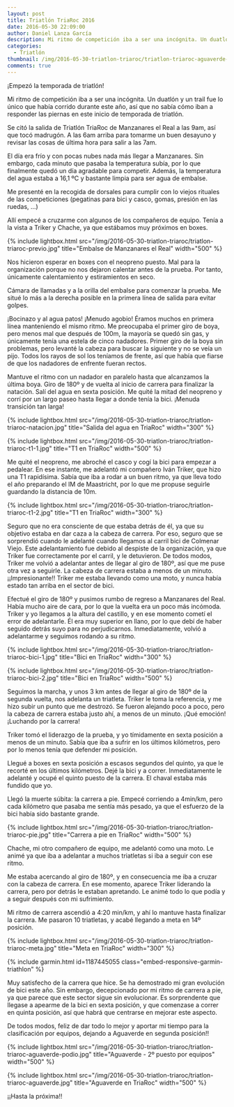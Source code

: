 ```yaml
---
layout: post
title: Triatlón TriaRoc 2016
date: 2016-05-30 22:09:00
author: Daniel Lanza García
description: Mi ritmo de competición iba a ser una incógnita. Un duatlón y un trail fue lo único que había corrido durante este año, así que no sabía cómo iban a responder las piernas en este inicio de temporada de triatlón.
categories:
  - Triatlón
thumbnail: /img/2016-05-30-triatlon-triaroc/triatlon-triaroc-aguaverde-podio.jpg
comments: true
---
```


¡Empezó la temporada de triatlón!

Mi ritmo de competición iba a ser una incógnita. Un duatlón y un trail fue lo único que había corrido durante este año, así que no sabía cómo iban a responder las piernas en este inicio de temporada de triatlón.

Se citó la salida de Triatlón TriaRoc de Manzanares el Real a las 9am, así que tocó madrugón. A las 6am arriba para tomarme un buen desayuno y revisar las cosas de última hora para salir a las 7am.

El día era frío y con pocas nubes nada más llegar a Manzanares. Sin embargo, cada minuto que pasaba la temperatura subía, por lo que finalmente quedó un día agradable para competir. Además, la temperatura del agua estaba a 16,1 ºC y bastante limpia para ser agua de embalse.

Me presenté en la recogida de dorsales para cumplir con lo viejos rituales de las competiciones (pegatinas para bici y casco, gomas, presión en las ruedas, ...)

Allí empecé a cruzarme con algunos de los compañeros de equipo. Tenía a la vista a Triker y Chache, ya que estábamos muy próximos en boxes.

{% include lightbox.html src="/img/2016-05-30-triatlon-triaroc/triatlon-triaroc-previo.jpg" title="Embalse de Manzanares el Real" width="500" %}

Nos hicieron esperar en boxes con el neopreno puesto. Mal para la organización porque no nos dejaron calentar antes de la prueba. Por tanto, únicamente calentamiento y estiramientos en seco.

Cámara de llamadas y a la orilla del embalse para comenzar la prueba. Me situé lo más a la derecha posible en la primera línea de salida para evitar golpes.

¡Bocinazo y al agua patos! ¡Menudo agobio! Éramos muchos en primera línea manteniendo el mismo ritmo. Me preocupaba el primer giro de boya, pero menos mal que después de 100m, la mayoría se quedó sin gas, y únicamente tenía una estela de cinco nadadores. Primer giro de la boya sin problemas, pero levanté la cabeza para buscar la siguiente y no se veía un pijo. Todos los rayos de sol los teníamos de frente, así que había que fiarse de que los nadadores de enfrente fueran rectos.

Mantuve el ritmo con un nadador en paralelo hasta que alcanzamos la última boya. Giro de 180º y de vuelta al inicio de carrera para finalizar la natación. Salí del agua en sexta posición. Me quité la mitad del neopreno y corrí por un largo paseo hasta llegar a donde tenía la bici. ¡Menuda transición tan larga!

{% include lightbox.html src="/img/2016-05-30-triatlon-triaroc/triatlon-triaroc-natacion.jpg" title="Salida del agua en TriaRoc" width="300" %}

{% include lightbox.html src="/img/2016-05-30-triatlon-triaroc/triatlon-triaroc-t1-1.jpg" title="T1 en TriaRoc" width="500" %}

Me quité el neopreno, me abroché el casco y cogí la bici para empezar a pedalear. En ese instante, me adelantó mi compañero Iván Triker, que hizo una T1 rapidísima. Sabía que iba a rodar a un buen ritmo, ya que lleva todo el año preparando el IM de Maastricht, por lo que me propuse seguirle guardando la distancia de 10m.

{% include lightbox.html src="/img/2016-05-30-triatlon-triaroc/triatlon-triaroc-t1-2.jpg" title="T1 en TriaRoc" width="300" %}

Seguro que no era consciente de que estaba detrás de él, ya que su objetivo estaba en dar caza a la cabeza de carrera. Por eso, seguro que se sorprendió cuando le adelanté cuando llegamos al carril bici de Colmenar Viejo. Este adelantamiento fue debido al despiste de la organización, ya que Triker fue correctamente por el carril, y le detuvieron. De todos modos, Triker me volvió a adelantar antes de llegar al giro de 180º, así que me puse otra vez a seguirle. La cabeza de carrera estaba a menos de un minuto. ¡¡Impresionante!! Triker me estaba llevando como una moto, y nunca había estado tan arriba en el sector de bici.

Efectué el giro de 180º y pusimos rumbo de regreso a Manzanares del Real. Había mucho aire de cara, por lo que la vuelta era un poco más incómoda. Triker y yo llegamos a la altura del castillo, y en ese momento cometí el error de adelantarle. Él era muy superior en llano, por lo que debí de haber seguido detrás suyo para no perjudicarnos. Inmediatamente, volvió a adelantarme y seguimos rodando a su ritmo.

{% include lightbox.html src="/img/2016-05-30-triatlon-triaroc/triatlon-triaroc-bici-1.jpg" title="Bici en TriaRoc" width="300" %}

{% include lightbox.html src="/img/2016-05-30-triatlon-triaroc/triatlon-triaroc-bici-2.jpg" title="Bici en TriaRoc" width="500" %}

Seguimos la marcha, y unos 3 km antes de llegar al giro de 180º de la segunda vuelta, nos adelanta un triatleta. Triker le toma la referencia, y me hizo subir un punto que me destrozó. Se fueron alejando poco a poco, pero la cabeza de carrera estaba justo ahí, a menos de un minuto. ¡Qué emoción! ¡Luchando por la carrera!

Triker tomó el liderazgo de la prueba, y yo tímidamente en sexta posición a menos de un minuto. Sabía que iba a sufrir en los últimos kilómetros, pero por lo menos tenía que defender mi posición.

Llegué a boxes en sexta posición a escasos segundos del quinto, ya que le recorté en los últimos kilómetros. Dejé la bici y a correr. Inmediatamente le adelanté y ocupé el quinto puesto de la carrera. El chaval estaba más fundido que yo.

Llegó la muerte súbita: la carrera a pie. Empecé corriendo a 4min/km, pero cada kilómetro que pasaba me sentía más pesado, ya que el esfuerzo de la bici había sido bastante grande.

{% include lightbox.html src="/img/2016-05-30-triatlon-triaroc/triatlon-triaroc-pie.jpg" title="Carrera a pie en TriaRoc" width="500" %}

Chache, mi otro compañero de equipo, me adelantó como una moto. Le animé ya que iba a adelantar a muchos triatletas si iba a seguir con ese ritmo.

Me estaba acercando al giro de 180º, y en consecuencia me iba a cruzar con la cabeza de carrera. En ese momento, aparece Triker liderando la carrera, pero por detrás le estaban apretando. Le animé todo lo que podía y a seguir después con mi sufrimiento.

Mi ritmo de carrera ascendió a 4:20 min/km, y ahí lo mantuve hasta finalizar la carrera. Me pasaron 10 triatletas, y acabé llegando a meta en 14º posición.

{% include lightbox.html src="/img/2016-05-30-triatlon-triaroc/triatlon-triaroc-meta.jpg" title="Meta en TriaRoc" width="300" %}

{% include garmin.html id=1187445055 class="embed-responsive-garmin-triathlon" %}

Muy satisfecho de la carrera que hice. Se ha demostrado mi gran evolución de bici este año. Sin embargo, decepcionado por mi ritmo de carrera a pie, ya que parece que este sector sigue sin evolucionar. Es sorprendente que llegase a apearme de la bici en sexta posición, y que comenzase a correr en quinta posición, así que habrá que centrarse en mejorar este aspecto.

De todos modos, feliz de dar todo lo mejor y aportar mi tiempo para la clasificación por equipos, dejando a Aguaverde en segunda posición!!

{% include lightbox.html src="/img/2016-05-30-triatlon-triaroc/triatlon-triaroc-aguaverde-podio.jpg" title="Aguaverde - 2º puesto por equipos" width="500" %}

{% include lightbox.html src="/img/2016-05-30-triatlon-triaroc/triatlon-triaroc-aguaverde.jpg" title="Aguaverde en TriaRoc" width="500" %}

¡¡Hasta la próxima!!
